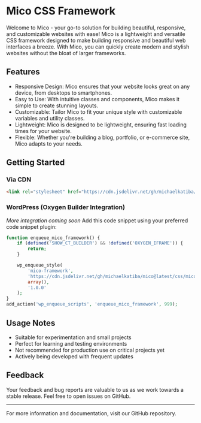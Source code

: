 # Mico CSS Framework
Welcome to Mico - your go-to solution for building beautiful, responsive, and customizable websites with ease!
Mico is a lightweight and versatile CSS framework designed to make building responsive and beautiful web interfaces a breeze. With Mico, you can quickly create modern and stylish websites without the bloat of larger frameworks.

## Features

- Responsive Design: Mico ensures that your website looks great on any device, from desktops to smartphones.
- Easy to Use: With intuitive classes and components, Mico makes it simple to create stunning layouts.
- Customizable: Tailor Mico to fit your unique style with customizable variables and utility classes.
- Lightweight: Mico is designed to be lightweight, ensuring fast loading times for your website.
- Flexible: Whether you're building a blog, portfolio, or e-commerce site, Mico adapts to your needs.

## Getting Started

### Via CDN
```html
<link rel="stylesheet" href="https://cdn.jsdelivr.net/gh/michaelkatiba/mico@latest/css/mico.css">
```

### WordPress (Oxygen Builder Integration)
_More integration coming soon_
Add this code snippet using your preferred code snippet plugin:
```php
function enqueue_mico_framework() {
    if (defined('SHOW_CT_BUILDER') && !defined('OXYGEN_IFRAME')) {
        return;
    }

    wp_enqueue_style(
        'mico-framework',
        'https://cdn.jsdelivr.net/gh/michaelkatiba/mico@latest/css/mico.css',
        array(),
        '1.0.0'
    );
}
add_action('wp_enqueue_scripts', 'enqueue_mico_framework', 999);
```

## Usage Notes
- Suitable for experimentation and small projects
- Perfect for learning and testing environments
- Not recommended for production use on critical projects yet
- Actively being developed with frequent updates

## Feedback
Your feedback and bug reports are valuable to us as we work towards a stable release. Feel free to open issues on GitHub.

---
For more information and documentation, visit our GitHub repository.
